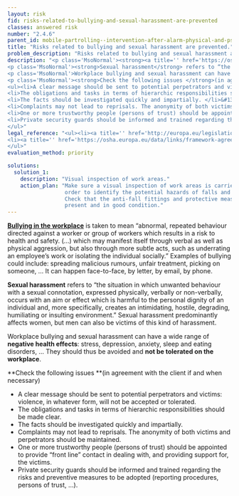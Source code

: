 ```yaml
---
layout: risk
fid: risks-related-to-bullying-and-sexual-harassment-are-prevented
classes: answered risk
number: "2.4.6"
parent_id: mobile-partrolling--intervention-after-alarm-physical-and-psychosocial-workload
title: "Risks related to bullying and sexual harassment are prevented."
problem_description: "Risks related to bullying and sexual harassment are not prevented."
description: "<p class='MsoNormal'><strong><a title='' href='https://osha.europa.eu/en/publications/factsheets/23/' rel='nofollow' target='_blank'>Bullying in the workplace</a></strong> is taken to mean “abnormal, repeated behaviour directed against a worker or group of workers which results in a risk to health and safety. (…) which may manifest itself through verbal as well as physical aggression, but also through more subtle acts, such as underrating an employee’s work or isolating the individual socially.” Examples of bullying could include: spreading malicious rumours, unfair treatment, picking on someone, ... It can happen face-to-face, by letter, by email, by phone.</p>&#13;
<p class='MsoNormal'><strong>Sexual harassment</strong> refers to “the situation in which unwanted behaviour with a sexual connotation, expressed physically, verbally or non-verbally, occurs with an aim or effect which is harmful to the personal dignity of an individual and, more specifically, creates an intimidating, hostile, degrading, humiliating or insulting environment.” Sexual harassment predominantly affects women, but men can also be victims of this kind of harassment.</p>&#13;
<p class='MsoNormal'>Workplace bullying and sexual harassment can have a wide range of <strong>negative health effects</strong>: stress, depression, anxiety, sleep and eating disorders, ... They should thus be avoided and <strong>not be tolerated on the workplace</strong>.</p>&#13;
<p class='MsoNormal'><strong>Check the following issues </strong>(in agreement with the client if and when necessary)</p>&#13;
<ul><li>A clear message should be sent to potential perpetrators and victims: violence, in whatever form, will not be accepted or tolerated. </li>&#13;
<li>The obligations and tasks in terms of hierarchic responsibilities should be made clear.</li>&#13;
<li>The facts should be investigated quickly and impartially. </li>&#13;
<li>Complaints may not lead to reprisals. The anonymity of both victims and perpetrators should be maintained.</li>&#13;
<li>One or more trustworthy people (persons of trust) should be appointed to provide “front line” contact in dealing with, and providing support for, the victims. </li>&#13;
<li>Private security guards should be informed and trained regarding the risks and preventive measures to be adopted (reporting procedures, persons of trust, ...).</li>&#13;
</ul>"
legal_reference: "<ul><li><a title='' href='http://europa.eu/legislation_summaries/employment_and_social_policy/health_hygiene_safety_at_work/c11113_en.htm' rel='nofollow' target='_blank'>89/391/CEE Implementing measures to improve the health and safety of workers (framework directive).</a></li>&#13;
<li><a title='' href='https://osha.europa.eu/data/links/framework-agreement-on-harassment-and-violence-at-work?utm_source=oshmail&amp;utm_medium=email&amp;utm_campaign=index_html' rel='nofollow' target='_blank'>Framework agreement on harassment and violence at work.</a></li>&#13;
</ul>"
evaluation_method: priority

solutions:
  solution_1:
    description: "Visual inspection of work areas."
    action_plan: "Make sure a visual inspection of work areas is carried out in
                  order to identify the potential hazards of falls and slips.
                  Check that the anti-fall fittings and protective measures are
                  present and in good condition."
---
```

**[Bullying in the workplace](https://osha.europa.eu/en/publications/factsheets/23/)** is taken to mean “abnormal, repeated behaviour directed against a worker or group of workers which results in a risk to health and safety. (…) which may manifest itself through verbal as well as physical aggression, but also through more subtle acts, such as underrating an employee’s work or isolating the individual socially.” Examples of bullying could include: spreading malicious rumours, unfair treatment, picking on someone, ... It can happen face-to-face, by letter, by email, by phone.

**Sexual harassment** refers to “the situation in which unwanted behaviour with a sexual connotation, expressed physically, verbally or non-verbally, occurs with an aim or effect which is harmful to the personal dignity of an individual and, more specifically, creates an intimidating, hostile, degrading, humiliating or insulting environment.” Sexual harassment predominantly affects women, but men can also be victims of this kind of harassment.

Workplace bullying and sexual harassment can have a wide range of **negative
health effects**: stress, depression, anxiety, sleep and eating disorders, ...
They should thus be avoided and **not be tolerated on the workplace**.

**Check the following issues **(in agreement with the client if and when necessary)

  * A clear message should be sent to potential perpetrators and victims: violence, in whatever form, will not be accepted or tolerated. 
  * The obligations and tasks in terms of hierarchic responsibilities should be made clear.
  * The facts should be investigated quickly and impartially. 
  * Complaints may not lead to reprisals. The anonymity of both victims and perpetrators should be maintained.
  * One or more trustworthy people (persons of trust) should be appointed to provide “front line” contact in dealing with, and providing support for, the victims. 
  * Private security guards should be informed and trained regarding the risks and preventive measures to be adopted (reporting procedures, persons of trust, ...).


